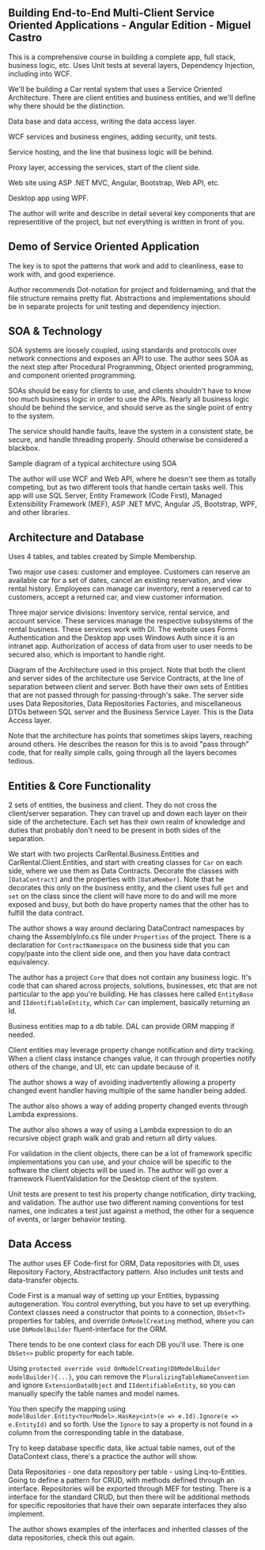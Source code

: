 Building End-to-End Multi-Client Service Oriented Applications - Angular Edition - Miguel Castro
--------------------------------------------

This is a comprehensive course in building a complete app, full stack, business logic, etc. Uses Unit tests at several layers, Dependency Injection, including into WCF.

We'll be building a Car rental system that uses a Service Oriented Architecture. There are client entities and business entities, and we'll define why there should be the distinction.

Data base and data access, writing the data access layer.

WCF services and business engines, adding security, unit tests.

Service hosting, and the line that business logic will be behind.

Proxy layer, accessing the services, start of the client side.

Web site using ASP .NET MVC, Angular, Bootstrap, Web API, etc.

Desktop app using WPF.

The author will write and describe in detail several key components that are representitive of the project, but not everything is written in front of you.

## Demo of Service Oriented Application

The key is to spot the patterns that work and add to cleanliness, ease to work with, and good experience.

Author recommends Dot-notation for project and foldernaming, and that the file structure remains pretty flat. Abstractions and implementations should be in separate projects for unit testing and dependency injection.

## SOA & Technology

SOA systems are loosely coupled, using standards and protocols over network connections and exposes an API to use. The author sees SOA as the next step after Procedural Programming, Object oriented programming, and component oriented programming.

SOAs should be easy for clients to use, and clients shouldn't have to know too much business logic in order to use the APIs. Nearly all business logic should be behind the service, and should serve as the single point of entry to the system.

The service should handle faults, leave the system in a consistent state, be secure, and handle threading properly. Should otherwise be considered a blackbox.

Sample diagram of a typical architecture using SOA

The author will use WCF and Web API, where he doesn't see them as totally competing, but as two different tools that handle certain tasks well. This app will use SQL Server, Entity Framework (Code First), Managed Extensibility Framework (MEF), ASP .NET MVC, Angular JS, Bootstrap, WPF, and other libraries.

## Architecture and Database

Uses 4 tables, and tables created by Simple Membership.

Two major use cases: customer and employee. Customers can reserve an available car for a set of dates, cancel an existing reservation, and view rental history. Employees can manage car inventory, rent a reserved car to customers, accept a returned car, and view customer information.

Three major service divisions: Inventory service, rental service, and account service. These services manage the respective subsystems of the rental business. These services work with DI. The website uses Forms Authentication and the Desktop app uses Windows Auth since it is an intranet app. Authorization of access of data from user to user needs to be secured also, which is important to handle right.

Diagram of the Architecture used in this project. Note that both the client and server sides of the architecture use Service Contracts, at the line of separation between client and server. Both have their own sets of Entities that are not passed through for passing-through's sake. The server side uses Data Repositories, Data Repositories Factories, and miscellaneous DTOs between SQL server and the Business Service Layer. This is the Data Access layer.

Note that the architecture has points that sometimes skips layers, reaching around others. He describes the reason for this is to avoid "pass through" code, that for really simple calls, going through all the layers becomes tedious.

## Entities & Core Functionality

2 sets of entities, the business and client. They do not cross the client/server separation. They can travel up and down each layer on their side of the archetecture. Each set has their own realm of knowledge and duties that probably don't need to be present in both sides of the separation.

We start with two projects CarRental.Business.Entities and CarRental.Client.Entities, and start with creating classes for `Car` on each side, where we use them as Data Contracts. Decorate the classes with `[DataContract]` and the properties with `[DataMember]`. Note that he decorates this only on the business entity, and the client uses full `get` and `set` on the class since the client will have more to do and will me more exposed and busy, but both do have property names that the other has to fulfill the data contract.

The author shows a way around declaring DataContract namespaces by chaing the AssemblyInfo.cs file under `Properties` of the project. There is a declaration for `ContractNamespace` on the business side that you can copy/paste into the client side one, and then you have data contract equivalency.

The author has a project `Core` that does not contain any business logic. It's code that can shared across projects, solutions, businesses, etc that are not particular to the app you're building. He has classes here called `EntityBase` and `IIdentifiableEntity`, which `Car` can implement, basically returning an Id.

Business entities map to a db table. DAL can provide ORM mapping if needed.

Client entities may leverage property change notification and dirty tracking. When a client class instance changes value, it can through properties notify others of the change, and UI, etc can update because of it.

The author shows a way of avoiding inadvertently allowing a property changed event handler having multiple of the same handler being added.

The author also shows a way of adding property changed events through Lambda expressions.

The author also shows a way of using a Lambda expression to do an recursive object graph walk and grab and return all dirty values.

For validation in the client objects, there can be a lot of framework specific implementations you can use, and your choice will be specific to the software the client objects will be used in. The author will go over a framework FluentValidation for the Desktop client of the system.

Unit tests are present to test his property change notification, dirty tracking, and validation. The author use two different naming conventions for test names, one indicates a test just against a method, the other for a sequence of events, or larger behavior testing.

## Data Access

The author uses EF Code-first for ORM, Data repositories with DI, uses Repository Factory, Abstractfactory pattern. Also includes unit tests and data-transfer objects.

Code First is a manual way of setting up your Entities, bypassing autogeneration. You control everything, but you have to set up everything. Context classes need a constructor that points to a connection, `DbSet<T>` properties for tables, and override `OnModelCreating` method, where you can use `DbModelBuilder` fluent-interface for the ORM.

There tends to be one context class for each DB you'll use. There is one `DbSet<>` public property for each table.

Using `protected override void OnModelCreating(DbModelBuilder modelBuilder){...}`, you can remove the `PluralizingTableNameConvention` and ignore `ExtensionDataObject` and `IIdentifiableEntity`, so you can manually specify the table names and model names.

You then specify the mapping using `modelBuilder.Entity<YourModel>.HasKey<int>(e => e.Id).Ignore(e => e.EntityId)` and so forth. Use the `Ignore` to say a property is not found in a column from the corresponding table in the database.

Try to keep database specific data, like actual table names, out of the DataContext class, there's a practice the author will show.

Data Repositories - one data repository per table - using Linq-to-Entities. Going to define a pattern for CRUD, with methods defined through an interface. Repositories will be exported through MEF for testing. There is a interface for the standard CRUD, but then there will be additional methods for specific repositories that have their own separate interfaces they also implement.

The author shows examples of the interfaces and inherited classes of the data repositories, check this out again.
